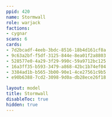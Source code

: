 ```yaml
---
ppid: 420
name: Stormwall
role: warjack
factions:
- cygnar
scans: 6
cards:
- 7d2bcadf-4eeb-3bdc-8516-18b4d161cf8a
- 9c63a2bf-f5df-3125-844e-8ea01f2a8803
- 528577e0-4a29-3f29-990c-59a9712bc125
- 16a3ff35-b593-3479-a868-42bc1b74ef04
- 3384ad1b-b565-3b00-90e1-4ce27561c9b5
- e90b6388-7cd2-3098-9d0a-db28ece26f18

layout: model
title: Stormwall
disableToc: true
hidden: true
---
```

